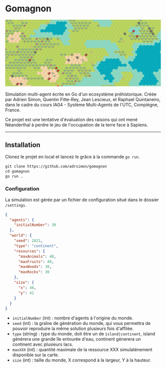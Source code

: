 # Gomagnon

![Agents des deux types se déplaçant sur la carte, resources diverses, et illustration de la génération du monde.](assets%2Fimages%2Fglobal.png "Screenshot de l'interface du projet.")


Simulation multi-agent écrite en Go d'un ecosystème préhistorique. Créée par Adrien Simon, Quentin Fitte-Rey, Jean Lescieux, et Raphael Quintaneiro, dans le cadre du cours IA04 - Système Multi-Agents de l'UTC, Compiègne, France.

Ce projet est une tentative d'évaluation des raisons qui ont mené Néanderthal à perdre le jeu de l'occupation de la terre face à Sapiens.

---

## Installation

Clonez le projet en local et lancez le grâce à la commande `go run`. 
```shell
git clone https://github.com/adrsimon/gomagnon
cd gomagnon
go run .
```

### Configuration

La simulation est gérée par un fichier de configuration situé dans le dossier `/settings`. 
```json
{
  "agents": {
    "initialNumber": 30
  },
  "world": {
    "seed": 2021,
    "type": "continent",
    "resources": {
      "maxAnimals": 40,
      "maxFruits": 40,
      "maxWoods": 30,
      "maxRocks": 30
    },
    "size": {
      "x": 46,
      "y": 41
    }
  }
}
```
- `initialNumber` (int) : nombre d'agents à l'origine du monde.
- `seed` (int) : la graîne de génération du monde, qui vous permettra de pouvoir reproduire la même solution plusieurs fois d'affilée.
- `type` (string) : type du monde, doit être un de `ìsland|continent`, island générera une grande île entourée d'eau, continent génerera un continent avec plusieurs lacs.
- `maxXXX` (int) : quantité maximale de la ressource XXX simulaténement disponible sur la carte.
- `size` (int) : taille du monde, X correspond à la largeur, Y à la hauteur.
